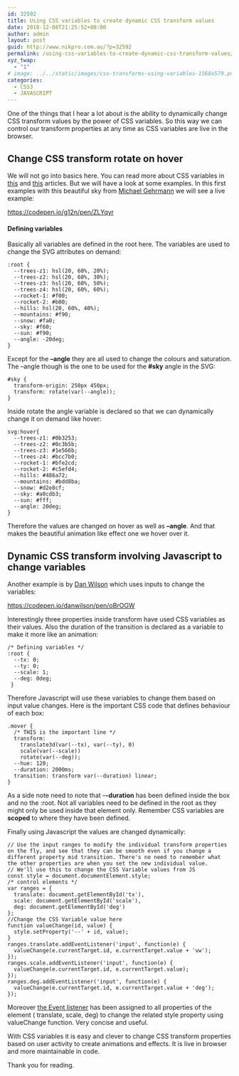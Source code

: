 ```yaml
---
id: 32592
title: Using CSS variables to create dynamic CSS transform values
date: 2018-12-08T21:25:52+00:00
author: admin
layout: post
guid: http://www.nikpro.com.au/?p=32592
permalink: /using-css-variables-to-create-dynamic-css-transform-values/
xyz_twap:
  - "1"
# image: ../../static/images/css-transforms-using-variables-1568x579.png
categories:
  - CSS3
  - JAVASCRIPT
---
```

One of the things that I hear a lot about is the ability to dynamically change CSS transform values by the power of CSS variables. So this way we can control our transform properties at any time as CSS variables are live in the browser.

## Change CSS transform rotate on hover

We will not go into basics here. You can read more about CSS variables in [this](http://www.nikpro.com.au/what-are-css-variables-and-their-differences-with-css-preprocessors/) and [this](http://www.nikpro.com.au/css-custom-properties-or-variables-with-more-examples/) articles. But we will have a look at some examples. In this first examples with this beautiful sky from&nbsp;<a rel="noreferrer noopener" aria-label="We will not go into basics here. You can read more about CSS variables in this and this articles. But we will have a look at some examples. In this first examples with this beautiful sky from&nbsp;Michael Gehrmann (opens in a new tab)" href="https://codepen.io/g12n/" target="_blank">Michael Gehrmann</a>&nbsp;we will see a live example:

https://codepen.io/g12n/pen/ZLYqyr

#### Defining variables

Basically all variables are defined in the root here. The variables are used to change the SVG attributes on demand:


```
:root {
  --trees-z1: hsl(20, 60%, 20%);
  --trees-z2: hsl(20, 60%, 30%);
  --trees-z3: hsl(20, 60%, 50%);
  --trees-z4: hsl(20, 60%, 60%);
  --rocket-1: #f00;
  --rocket-2: #b00;
  --hills: hsl(20, 60%, 40%);
  --mountains: #f90;
  --snow: #fa0;
  --sky: #f60;
  --sun: #f90;
  --angle: -20deg;
}
```

Except for the **&#8211;angle** they are all used to change the colours and saturation. The &#8211;angle though is the one to be used for the **#sky** angle in the SVG:


```
#sky {
  transform-origin: 250px 450px;
  transform: rotate(var(--angle));
}
```

Inside rotate the angle variable is declared so that we can dynamically change it on demand like hover:


```
svg:hover{
  --trees-z1: #0b3253;
  --trees-z2: #0c3b5b;
  --trees-z3: #1e566b;
  --trees-z4: #bcc7b0;
  --rocket-1: #bfe2cd;
  --rocket-2: #c5efd4;
  --hills: #486a72;
  --mountains: #bdd8ba;
  --snow: #d2e8cf;
  --sky: #a0cdb3;
  --sun: #fff;
  --angle: 20deg;
}
```

Therefore the values are changed on hover as well as **&#8211;angle**. And that makes the beautiful animation like effect one we hover over it.&nbsp;

## Dynamic CSS transform involving Javascript to change variables

Another example is by <a rel="noreferrer noopener" aria-label="Another example is by Dan Wilson (opens in a new tab)" href="https://codepen.io/danwilson/" target="_blank">Dan Wilson</a>&nbsp;which uses inputs to change the variables:

https://codepen.io/danwilson/pen/oBrOGW

Interestingly three properties inside transform have used CSS variables as their values. Also the duration of the transition is declared as a variable to make it more like an animation:

```
/* Defining variables */
:root {
  --tx: 0;
  --ty: 0;
  --scale: 1;
  --deg: 0deg;
 }
 ```

Therefore Javascript will use these variables to change them based on input value changes. Here is the important CSS code that defines behaviour of each box:

```
.mover {
  /* THIS is the important line */
  transform: 
    translate3d(var(--tx), var(--ty), 0) 
    scale(var(--scale)) 
    rotate(var(--deg));
  --hue: 120;
  --duration: 2000ms;
  transition: transform var(--duration) linear;
}
```

As a side note need to note that &#8211;**-duration** has been defined inside the box and no the :root. Not all variables need to be defined in the root as they might only be used inside that element only. Remember CSS variables are **scoped** to where they have been defined.

Finally using Javascript the values are changed dynamically:


```
// Use the input ranges to modify the individual transform properties on the fly, and see that they can be smooth even if you change a different property mid transition. There's no need to remember what the other properties are when you set the new individual value.
// We'll use this to change the CSS Variable values from JS
const style = document.documentElement.style;
/* control elements */
var ranges = {
  translate: document.getElementById('tx'),
  scale: document.getElementById('scale'),
  deg: document.getElementById('deg')
};
//Change the CSS Variable value here
function valueChange(id, value) {
  style.setProperty('--' + id, value);
}
ranges.translate.addEventListener('input', function(e) { 
  valueChange(e.currentTarget.id, e.currentTarget.value + 'vw');
});
ranges.scale.addEventListener('input', function(e) { 
  valueChange(e.currentTarget.id, e.currentTarget.value);
});
ranges.deg.addEventListener('input', function(e) { 
  valueChange(e.currentTarget.id, e.currentTarget.value + 'deg');
});
```

Moreover [the Event listener](http://www.nikpro.com.au/event-handlers-and-event-listeners-in-javascript-part-1/)&nbsp;has been assigned to all properties of the element ( translate, scale, deg) to change the related style property using valueChange function. Very concise and useful.

With CSS variables it is easy and clever to change CSS transform properties based on user activity to create animations and effects. It is live in browser and more maintainable in code.

Thank you for reading.

